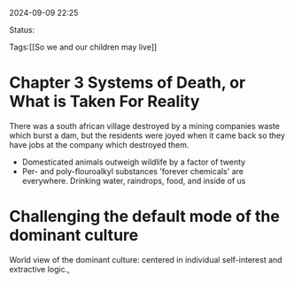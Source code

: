 
2024-09-09 22:25

Status:

Tags:[[So we and our children may live]]

# Chapter 3 Systems of Death, or What is Taken For Reality


There was a south african village destroyed by a mining companies waste which burst a dam, but the residents were joyed when it came back so they have jobs at the company which destroyed them.

- Domesticated animals outweigh wildlife by a factor of twenty
- Per- and poly-flouroalkyl substances 'forever chemicals' are everywhere. Drinking water, raindrops, food, and inside of us
# Challenging the default mode of the dominant culture

World view of the dominant culture: centered in individual self-interest and extractive logic.,